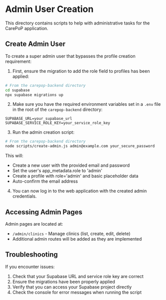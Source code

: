 # Admin User Creation

This directory contains scripts to help with administrative tasks for the CarePoP application.

## Create Admin User

To create a super admin user that bypasses the profile creation requirement:

1. First, ensure the migration to add the role field to profiles has been applied:

```bash
# From the carepop-backend directory
cd supabase
npx supabase migrations up
```

2. Make sure you have the required environment variables set in a `.env` file in the root of the `carepop-backend` directory:

```
SUPABASE_URL=your_supabase_url
SUPABASE_SERVICE_ROLE_KEY=your_service_role_key
```

3. Run the admin creation script:

```bash
# From the carepop-backend directory
node scripts/create-admin.js admin@example.com your_secure_password
```

This will:
- Create a new user with the provided email and password
- Set the user's app_metadata.role to 'admin'
- Create a profile with role='admin' and basic placeholder data
- Auto-confirm the email address

4. You can now log in to the web application with the created admin credentials.

## Accessing Admin Pages

Admin pages are located at:
- `/admin/clinics` - Manage clinics (list, create, edit, delete)
- Additional admin routes will be added as they are implemented

## Troubleshooting

If you encounter issues:
1. Check that your Supabase URL and service role key are correct
2. Ensure the migrations have been properly applied
3. Verify that you can access your Supabase project directly
4. Check the console for error messages when running the script 